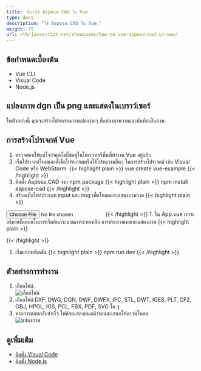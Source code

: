 ```yaml
---
title: วิธีการใช้ Aspose.CAD ใน Vue
type: docs
description: "ใช้ Aspose.CAD ใน Vue."
weight: 75
url: /th/javascript-net/showcases/how-to-use-aspose-cad-in-vue/
---
```


## ข้อกำหนดเบื้องต้น
- Vue CLI
- Visual Code
- Node.js

## แปลงภาพ dgn เป็น png และแสดงในเบราว์เซอร์

ในตัวอย่างนี้ คุณจะสร้างโปรแกรมการแปลงง่ายๆ ที่แปลงภาพวาดและบันทึกเป็นภาพ

## การสร้างโปรเจกต์ Vue

1. ตรวจสอบให้แน่ใจว่าคุณไม่ได้อยู่ในไดเรกทอรีพื้นที่ทำงาน Vue อยู่แล้ว
1. เริ่มโปรเจกต์ใหม่และตั้งชื่อโปรแกรมหรือใช้โปรแกรมอื่นๆ ในการสร้างโปรเจกต์ เช่น Visual Code หรือ WebStorm:
{{< highlight plain >}}
vue create vue-example
{{< /highlight >}}
1. ติดตั้ง Aspose.CAD จาก npm package
{{< highlight plain >}}
npm install aspose-cad
{{< /highlight >}}
1. สร้างแท็กไฟล์ประเภท input และ img เพื่อโหลดและแสดงภาพวาด
{{< highlight plain >}}
<input id="file" type="file">
<img id="image" />
{{< /highlight >}}
1. ใน App.vue เราจะอธิบายขั้นตอนในการเริ่มต้นกระบวนการช่วยเหลือ การประมวลผลและแสดงภาพ
{{< highlight plain >}}
<script>
import {Drawing, PngOptions} from "aspose-cad";

export default{
  beforeCreate: function () {
    //จำเป็นสำหรับเริ่มต้นกระบวนการประกอบ
    let recaptchaScript = document.createElement('script')
    recaptchaScript.setAttribute('src', '/node_modules/aspose-cad/dotnet.js')
    document.head.appendChild(recaptchaScript)

    let dotnet;
  },
  mounted() {
    window.addEventListener('load', this.onWindowLoad)
  },
  methods: {
    async onWindowLoad() {
      
      console.log("กำลังโหลด WASM...");
      await dotnet.boot();
      console.log("โหลด WASM เสร็จสมบูรณ์");

      document.querySelector('input').addEventListener('change', function() {
            const reader = new FileReader();
            reader.onload = function() {

              let arrayBuffer = this.result;
              let array = new Uint8Array(arrayBuffer);

              // โหลด
              let file = Image.load(array);
              console.log(file);

              // บันทึก
              let exportedFilePromise = Image.save(array, new PngOptions());
              exportedFilePromise.then(exportedFile => {
                console.log(exportedFile);

                let urlCreator = window.URL || window.webkitURL;
                let blob = new Blob([exportedFile], { type: 'application/octet-stream' });
                let imageUrl = urlCreator.createObjectURL(blob);
                document.querySelector("#image").src = imageUrl;
              });
            }

            reader.readAsArrayBuffer(this.files[0]);
          },
          false);
    },
  },
}
</script>

<template>
  <header>
    <img alt="Vue logo" class="logo" src="./assets/logo.svg" width="125" height="125" />
    <p>ตัวอย่าง aspose.cad สำหรับ Vue.</p>
  </header>

  <main>
    <input id="file" type="file">
    <br/>
    <img id="image" />
  </main>
</template>

<style scoped>
header {
  line-height: 1.5;
}
main{
  text-align: center;
}

.logo {
  display: block;
  margin: 0 auto 2rem;
}

@media (min-width: 1024px) {
  header {
    display: flex;
    place-items: center;
    padding-right: calc(var(--section-gap) / 2);
  }


  header .wrapper {
    display: flex;
    place-items: flex-start;
    flex-wrap: wrap;
  }
}
</style>
{{< /highlight >}}
1. เริ่มแอปพลิเคชัน
{{< highlight plain >}}
npm run dev
{{< /highlight >}}

## ตัวอย่างการทำงาน

1. เลือกไฟล์.<br>
![เลือกไฟล์](/_assets/javascript-net/vue/choose-file.png)<br>
1. เลือกไฟล์ DXF, DWG, DGN, DWF, DWFX, IFC, STL, DWT, IGES, PLT, CF2, OBJ, HPGL, IGS, PCL, FBX, PDF, SVG ใด ๆ
1. หากการตอบกลับสำเร็จ ไฟล์จะแสดงบนหน้าจอและเสนอให้ดาวน์โหลด<br>
![แปลงภาพ](/_assets/javascript-net/vue/convert-image.png)<br>

## ดูเพิ่มเติม

- [ติดตั้ง Visual Code](https://code.visualstudio.com/)
- [ติดตั้ง Node.js](https://nodejs.org/en/)
